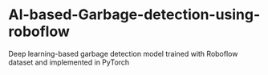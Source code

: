 # AI-based-Garbage-detection-using-roboflow
Deep learning-based garbage detection model trained with Roboflow dataset and implemented in PyTorch
